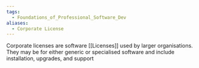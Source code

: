 ```yaml
---
tags:
  - Foundations_of_Professional_Software_Dev
aliases:
  - Corporate License
---
```

Corporate licenses are software [[Licenses]] used by larger organisations. They may be for either generic or specialised software and include installation, upgrades, and support